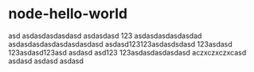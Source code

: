 # node-hello-world
asd
asdasdasdasdasd
asdasdasd
123
asdasdasdasdasdad
asdasdasdasdasdasdasdasd
asdasd123123asdasdsdasd
123asdasd
123asdasd123asd
asdasd
asd123
123asdasdasdasdasd
aczxczxczxcasd
asdasd
asdasd
asdasd
